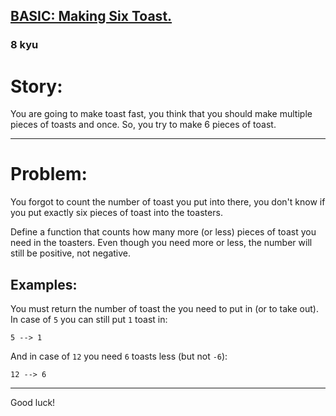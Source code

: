 <h2><a href=https://www.codewars.com/kata/5834fec22fb0ba7d080000e8/train/csharp target="_blank">BASIC: Making Six Toast.</a></h2><h3>8 kyu</h3><h1 id="story">Story:</h1><p>You are going to make toast fast, you think that you should make multiple pieces of toasts and once. So, you try to make 6 pieces of toast.</p><hr><h1 id="problem">Problem:</h1><p>You forgot to count the number of toast you put into there, you don't know if you put exactly six pieces of toast into the toasters.</p><p>Define a function that counts how many more (or less) pieces of toast you need in the toasters. Even though you need more or less, the number will still be positive, not negative.</p><h2 id="examples">Examples:</h2><p>You must return the number of toast the you need to put in (or to take out). In case of <code>5</code> you can still put <code>1</code> toast in:</p><pre><code>5 --&gt; 1</code></pre><p>And in case of <code>12</code> you need <code>6</code> toasts less (but not <code>-6</code>):</p><pre><code>12 --&gt; 6</code></pre><hr><p>Good luck!</p>